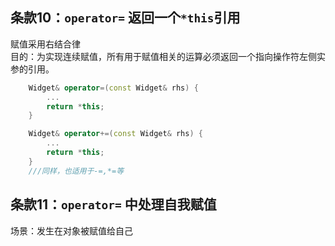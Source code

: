 ## 条款10：`operator=` 返回一个`*this`引用
赋值采用右结合律  
目的：为实现连续赋值，所有用于赋值相关的运算必须返回一个指向操作符左侧实参的引用。

``` C++
    Widget& operator=(const Widget& rhs) {
        ...
        return *this;
    }

    Widget& operator+=(const Widget& rhs) {
        ...
        return *this;
    }
    ///同样，也适用于-=,*=等
```

## 条款11：`operator=` 中处理自我赋值
场景：发生在对象被赋值给自己
